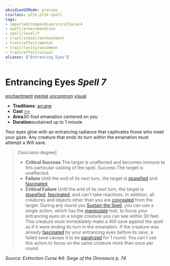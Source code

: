 ```yaml
---
obsidianUIMode: preview
cssclass: pf2e,pf2e-spell
tags:
- imported/compendium/src/pf2e/ec4
- spell/area/emanation
- spell/level/7
- trait/school/enchantment
- trait/effect/mental
- trait/rarity/uncommon
- trait/effect/visual
aliases: ["Entrancing Eyes"]
---
```

# Entrancing Eyes *Spell 7*   
[enchantment](enchantment.md)  [mental](mental.md)  [uncommon](uncommon.md)  [visual](visual.md)  

- **Traditions**: [arcane](arcane.md)
- **Cast** [>>](chapter-9-playing-the-game.md#Actions "Two-Action") 
- **Area**30-foot emanation centered on you
- **Duration**sustained up to 1 minute

Your eyes glow with an entrancing radiance that captivates those who meet your gaze. Any creature that ends its turn within the emanation must attempt a Will save.

> [!success-degree] 
> - **Critical Success** The target is unaffected and becomes immune to this particular casting of the spell. Success The target is unaffected.
> - **Failure** Until the end of its next turn, the target is [stupefied](conditions.md#Stupefied) and [fascinated](conditions.md#Fascinated).
> - **Critical Failure** Until the end of its next turn, the target is [stupefied](conditions.md#Stupefied), [fascinated](conditions.md#Fascinated), and can't take reactions. In addition, all creatures and objects other than you are [concealed](conditions.md#Concealed) from the target. During any round you [Sustain the Spell](sustain-a-spell.md), you can use a single action, which has the [manipulate](manipulate.md) trait, to focus your entrancing eyes on a single creature you can see within 30 feet. This creature must immediately make a Will save against the spell as if it were ending its turn in the emanation. If the creature was already [fascinated](conditions.md#Fascinated) by your entrancing eyes before its save, a failed save causes it to be [paralyzed](conditions.md#Paralyzed) for 1 round. You can't use this action to focus on the same creature more than once per round.

*Source: Extinction Curse #4: Siege of the Dinosaurs p. 74*